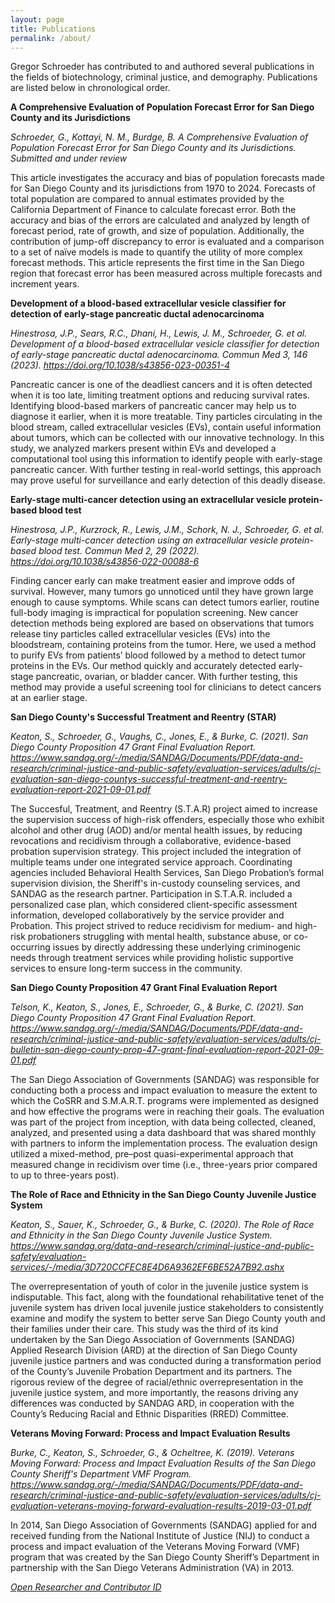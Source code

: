 ```yaml
---
layout: page
title: Publications
permalink: /about/
---
```


Gregor Schroeder has contributed to and authored several publications in the fields of biotechnology, criminal justice, and demography. Publications are listed below in chronological order.

**A Comprehensive Evaluation of Population Forecast Error for San Diego County and its Jurisdictions**

*Schroeder, G., Kottayi, N. M., Burdge, B. A Comprehensive Evaluation of Population Forecast Error for San Diego County and its Jurisdictions. Submitted and under review*

This article investigates the accuracy and bias of population forecasts made for San Diego County and its jurisdictions from 1970 to 2024. Forecasts of total population are compared to annual estimates provided by the California Department of Finance to calculate forecast error. Both the accuracy and bias of the errors are calculated and analyzed by length of forecast period, rate of growth, and size of population. Additionally, the contribution of jump-off discrepancy to error is evaluated and a comparison to a set of naïve models is made to quantify the utility of more complex forecast methods. This article represents the first time in the San Diego region that forecast error has been measured across multiple forecasts and increment years.

**Development of a blood-based extracellular vesicle classifier for detection of early-stage pancreatic ductal adenocarcinoma**

*Hinestrosa, J.P., Sears, R.C., Dhani, H., Lewis, J. M., Schroeder, G. et al. Development of a blood-based extracellular vesicle classifier for detection of early-stage pancreatic ductal adenocarcinoma. Commun Med 3, 146 (2023). https://doi.org/10.1038/s43856-023-00351-4*

Pancreatic cancer is one of the deadliest cancers and it is often detected when it is too late, limiting treatment options and reducing survival rates. Identifying blood-based markers of pancreatic cancer may help us to diagnose it earlier, when it is more treatable. Tiny particles circulating in the blood stream, called extracellular vesicles (EVs), contain useful information about tumors, which can be collected with our innovative technology. In this study, we analyzed markers present within EVs and developed a computational tool using this information to identify people with early-stage pancreatic cancer. With further testing in real-world settings, this approach may prove useful for surveillance and early detection of this deadly disease.

**Early-stage multi-cancer detection using an extracellular vesicle protein-based blood test**

*Hinestrosa, J.P., Kurzrock, R., Lewis, J.M., Schork, N. J., Schroeder, G. et al. Early-stage multi-cancer detection using an extracellular vesicle protein-based blood test. Commun Med 2, 29 (2022). https://doi.org/10.1038/s43856-022-00088-6*

Finding cancer early can make treatment easier and improve odds of survival. However, many tumors go unnoticed until they have grown large enough to cause symptoms. While scans can detect tumors earlier, routine full-body imaging is impractical for population screening. New cancer detection methods being explored are based on observations that tumors release tiny particles called extracellular vesicles (EVs) into the bloodstream, containing proteins from the tumor. Here, we used a method to purify EVs from patients’ blood followed by a method to detect tumor proteins in the EVs. Our method quickly and accurately detected early-stage pancreatic, ovarian, or bladder cancer. With further testing, this method may provide a useful screening tool for clinicians to detect cancers at an earlier stage.

**San Diego County's Successful Treatment and Reentry (STAR)**

*Keaton, S., Schroeder, G., Vaughs, C., Jones, E., & Burke, C. (2021). San Diego County Proposition 47 Grant Final Evaluation Report. https://www.sandag.org/-/media/SANDAG/Documents/PDF/data-and-research/criminal-justice-and-public-safety/evaluation-services/adults/cj-evaluation-san-diego-countys-successful-treatment-and-reentry-evaluation-report-2021-09-01.pdf*

The Succesful, Treatment, and Reentry (S.T.A.R) project aimed to increase the supervision success of high-risk offenders, especially those who exhibit alcohol and other drug (AOD) and/or mental health issues, by reducing revocations and recidivism through a collaborative, evidence-based probation supervision strategy. This project included the integration of multiple teams under one integrated service approach. Coordinating agencies included Behavioral Health Services, San Diego Probation’s formal supervision division, the Sheriff's in-custody counseling services, and SANDAG as the research partner. Participation in S.T.A.R. included a personalized case plan, which considered client-specific assessment information, developed collaboratively by the service provider and Probation. This project strived to reduce recidivism for medium- and high-risk probationers struggling with mental health, substance abuse, or co-occurring issues by directly addressing these underlying criminogenic needs through treatment services while providing holistic supportive services to ensure long-term success in the community.


**San Diego County Proposition 47 Grant Final Evaluation Report**

*Telson, K., Keaton, S., Jones, E., Schroeder, G., & Burke, C. (2021). San Diego County Proposition 47 Grant Final Evaluation Report. https://www.sandag.org/-/media/SANDAG/Documents/PDF/data-and-research/criminal-justice-and-public-safety/evaluation-services/adults/cj-bulletin-san-diego-county-prop-47-grant-final-evaluation-report-2021-09-01.pdf*

The San Diego Association of Governments (SANDAG) was responsible for conducting both a process and impact evaluation to measure the extent to which the CoSRR and S.M.A.R.T. programs were implemented as designed and how effective the programs were in reaching their goals. The evaluation was part of the project from inception, with data being collected, cleaned, analyzed, and presented using a data dashboard that was shared monthly with partners to inform the implementation process. The evaluation design utilized a mixed-method, pre–post quasi-experimental approach that measured change in recidivism over time (i.e., three-years prior compared to up to three-years post).

**The Role of Race and Ethnicity in the San Diego County Juvenile Justice System**

*Keaton, S., Sauer, K., Schroeder, G., & Burke, C. (2020). The Role of Race and Ethnicity in the San Diego County Juvenile Justice System. https://www.sandag.org/data-and-research/criminal-justice-and-public-safety/evaluation-services/-/media/3D720CCFEC8E4D6A9362EF6BE52A7B92.ashx*

The overrepresentation of youth of color in the juvenile justice system is indisputable. This fact, along with the foundational rehabilitative tenet of the juvenile system has driven local juvenile justice stakeholders to consistently examine and modify the system to better serve San Diego County youth and their families under their care. This study was the third of its kind undertaken by the San Diego Association of Governments (SANDAG) Applied Research Division (ARD) at the direction of San Diego County juvenile justice partners and was conducted during a transformation period of the County’s Juvenile Probation Department and its partners. The rigorous review of the degree of racial/ethnic overrepresentation in the juvenile justice system, and more importantly, the reasons driving any differences was conducted by SANDAG ARD, in cooperation with the County’s Reducing Racial and Ethnic Disparities (RRED) Committee.

**Veterans Moving Forward: Process and Impact Evaluation Results**

*Burke, C., Keaton, S., Schroeder, G., & Ocheltree, K. (2019). Veterans Moving Forward: Process and Impact Evaluation Results of the San Diego County Sheriff's Department VMF Program. https://www.sandag.org/-/media/SANDAG/Documents/PDF/data-and-research/criminal-justice-and-public-safety/evaluation-services/adults/cj-evaluation-veterans-moving-forward-evaluation-results-2019-03-01.pdf*

In 2014, San Diego Association of Governments (SANDAG) applied for and received funding from the National Institute of Justice (NIJ) to conduct a process and impact evaluation of the Veterans Moving Forward (VMF) program that was created by the San Diego County Sheriff’s Department in partnership with the San Diego Veterans Administration (VA) in 2013.




*[Open Researcher and Contributor ID](https://orcid.org/0000-0002-9723-7789)*
